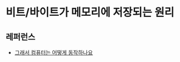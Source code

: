 # 비트/바이트가 메모리에 저장되는 원리

## 레퍼런스

- [그래서 컴퓨터는 어떻게 동작하나요](https://product.kyobobook.co.kr/detail/S000001033084)
